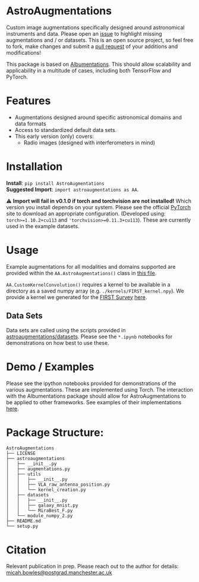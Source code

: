 # AstroAugmentations
Custom image augmentations specifically designed around astronomical
instruments and data. Please open an
[issue](https://github.com/mb010/AstroAugmentations/issues) to highlight missing augmentations and / or datasets. This is an open source project, so feel free to fork, make changes and submit a [pull request](https://github.com/mb010/AstroAugmentations/pulls) of your additions and modifications!

This package is based on [Albumentations](https://github.com/albumentations-team/albumentations/).
This should allow scalability and applicability in a multitude of cases,
including both TensorFlow and PyTorch.

# Features
- Augmentations designed around specific astronomical domains and data formats
- Access to standardized default data sets.
- This early version (only) covers:
  - Radio images (designed with interferometers in mind)

# Installation
**Install**: `pip install AstroAugmentations`\
**Suggested Import**: `import astroaugmentations as AA`.

:warning: **Import will fail in v0.1.0 if torch and torchvision are not installed!**
Which version you install depends on your system.
Please see the official [PyTorch](https://pytorch.org/) site to download
an appropriate configuration.
(Developed using: `torch>=1.10.2+cu113` and `'torchvision>=0.11.3+cu113`).
These are currently used in the example datasets.

# Usage
Example augmentations for all modalities and domains supported are provided within the `AA.AstroAugmentations()` class in [this file](https://github.com/mb010/AstroAugmentations/tree/main/astroaugmentations/augmentations.py).

`AA.CustomKernelConvolution()` requires a kernel to be available in a directory as a saved numpy array (e.g. `./kernels/FIRST_kernel.npy`). We provide a kernel we generated for the
[FIRST Survey](http://sundog.stsci.edu/)
[here](https://github.com/mb010/AstroAugmentations/tree/main/astroaugmentations/kernels).

## Data Sets
Data sets are called using the scripts provided in
[astroaugmentations/datasets](https://github.com/mb010/AstroAugmentations/tree/main/astroaugmentations/datasets).
Please see the `*.ipynb` notebooks for demonstrations on how best to use these.

# Demo / Examples
Please see the ipython notebooks provided for demonstrations of the
various augmentations. These are implemented using Torch.
The interaction with the Albumentations package should allow for
AstroAugmentations to be applied to other frameworks.
See examples of their implementations [here](https://albumentations.ai/docs/examples/).

# Package Structure:
```
AstroAugmentations
├── LICENSE
├── astroaugmentations
│   ├── __init__.py
│   ├── augmentations.py
│   ├── utils
│   │   ├── __init__.py
│   │   ├── VLA_raw_antenna_position.py
│   │   └── kernel_creation.py
│   ├── datasets
│   │   ├── __init__.py
│   │   ├── galaxy_mnist.py
│   │   └── MiraBest_F.py
│   └── module_numpy_2.py
├── README.md
└── setup.py
```

# Citation
Relevant publication in prep. Please reach out to the author for details:\
micah.bowles@postgrad.manchester.ac.uk
